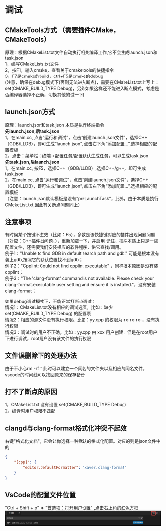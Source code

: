 # 调试  
## **CMakeTools方式** （需要插件CMake，CMakeTools）  
原理：根据CMakeList.txt文件自动执行相关编译工作,它不会生成launch.json和task.json  
1，编写CMakeLists.txt文件  
2，按F1，输入cmake，查看关于cmaketools的快捷指令  
3，F7是cmake的build，ctrl+F5是cmake的debug  
(注意，确保在debug模式下(否则无法进入断点)，需要在CMakeList.txt上写上：set(CMAKE_BUILD_TYPE Debug)，另外如果这样还不能进入断点模式，考虑是否编译器选择不正确，切换其他的试一下)  

## **launch.json方式**  
原理：launch.json和task.json 本质是执行终端指令  
**先launch.json,后task.json**  
1，在main.cc, 点击“运行和调试”，点击“创建launch.json文件”，选择C++（GDB/LLDB），即可生成“launch.json”, 点击右下角“添加配置...”,选择相应的配置模板  
2，点击：菜单栏->终端->配置任务/配置默认生成任务，可以生成task.json  
**先task.json,后launch.json**  
1，在main.cc, 按F5，选择C++（GDB/LLDB）,选择C++/g++，即可生成task.json  
2，在main.cc, 点击“运行和调试”，点击“创建launch.json文件”，选择C++（GDB/LLDB），即可生成“launch.json”, 点击右下角“添加配置...”,选择相应的配置模板  
（注意：launch.json默认模板是没有“preLaunchTask”，此外，由于本质是执行CMekeList.txt,因此有关断点问题同上）

## 注意事项
有时候某个按键不生效（比如：F5），多数是该快捷键对应的插件出现问题问题（对应：C++插件出问题，），重新加载一下，并启用
记住，插件本质上只是一些配置文件，还需要我们安装相应的软件程序，供它查找/调用。  
例子1："Unable to find GDB in default search path and gdb." 可能是根本没有装上gdb,按照它的默认位置找不到gdb；  
例子2："Cpplint: Could not find cpplint executable" ，同样根本原因是没有装cpplint；  
例子3："The 'clang-format' command is not available. Please check your clang-format.executable user setting and ensure it is installed."，没有安装clang-format； 

如果debug调试模式下，不能正常打断点调试：  
情况1：CMakeList.txt没有相应的调试选项。比如：缺少 set(CMAKE_BUILD_TYPE Debug) 的配置项  
情况2：相应的源文件没有执行权限。比如：yy.cpp 的权限为-rx-rx-rx-，没有执行权限  
情况3：调试时的用户不正确。比如：yy.cpp 由 xxx 用户创建，但是在root用户下进行调试，root用户没有该文件的执行权限


## 文件误删除下的处理办法  
由于不小心rm -rf * 此时可以建立一个同名的文件夹以及相应的同名文件，vscode的时间线可以找回原来的保存备份

## 打不了断点的原因  
1，CMakeList.txt 没有设置 set(CMAKE_BUILD_TYPE Debug)  
2，编译时用户权限不匹配

## clangd与clang-format格式化冲突不起效
右键"格式化文档"，它会让你选择一种默认的格式化配置。对应的则是json文件中的
```json
{
    "[cpp]": {
        "editor.defaultFormatter": "xaver.clang-format"
    }
}
```

## VsCode的配置文件位置
"Ctrl + Shift + p" => "首选项：打开用户设置" ,点击右上角的红色方框 
![setting.json](./setting_json.jpg "setting.json") 